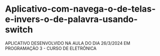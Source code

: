 # Aplicativo-com-navega-o-de-telas-e-invers-o-de-palavra-usando-switch
APLICATIVO DESENVOLVIDO NA AULA DO DIA 26/3/2024 EM PROGRAMAÇÃO 3 - CURSO DE ELETRÔNICA
